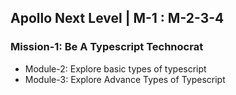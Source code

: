 ## Apollo Next Level | M-1 : M-2-3-4

### Mission-1: Be A Typescript Technocrat

- Module-2: Explore basic types of typescript
- Module-3: Explore Advance Types of Typescript